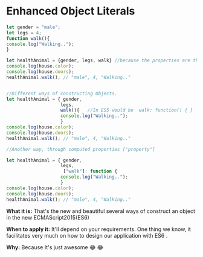 # Enhanced Object Literals

```js
let gender = "male";
let legs = 4;
function walk(){
console.log("Walking..");
}

let healthAnimal = {gender, legs, walk} //because the properties are the same name, the object treats as if it was  {color: color, doors: doors}(ES5 way !)
console.log(house.color);
console.log(house.doors);
healthAnimal.walk(); // "male", 4, "Walking.."


//Different ways of constructing Objects.
let healthAnimal = { gender,
                    legs,
                    walk(){   //In ES5 would be  walk: function() { }
                    console.log("Walking..");
                    }
console.log(house.color);
console.log(house.doors);
healthAnimal.walk(); // "male", 4, "Walking.."

//Another way, through computed properties ["property"]

let healthAnimal = { gender,
                    legs,
                     ["walk"]: function {
                    console.log("Walking..");
                    }
console.log(house.color);
console.log(house.doors);
healthAnimal.walk(); // "male", 4, "Walking.."

```

**What it is:** That's the new and beautiful several ways of construct an object in the new ECMAScript2015(ES6)

**When to apply it:** It'll depend on your requirements. One thing we know, it facilitates very much on how to design our application with ES6 .

**Why:** Because It's just awesome 😂 😂